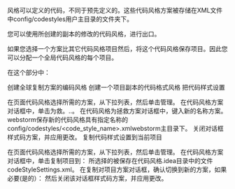 风格可以定义的代码，不同于预先定义的。这些代码风格方案被存储在XML文件中config/codestyles用户主目录的文件夹下。

您可以使用所创建的副本的修改的代码风格，进行出口。

如果您选择一个方案比其它代码风格项目然后，将这个代码风格保存项目。因此您可以分配一个全局代码风格的每个项目。

在这个部分中：

创建全球复制方案的编码风格
创建一个项目副本的代码格式风格
把代码样式设置

在页面代码风格选择所需的方案，从下拉列表，然后单击管理。
在代码风格方案对话框中，单击为救。..。
在代码风格为拯救方案对话框中，键入新的名称方案。
webstorm保存新的代码风格具有指定名称的config/codestyles/<code_style_name>.xmlwebstorm主目录下。
关闭对话框样式码方案，并应用更改。
复制代码样式设置到当前项目

在页面代码风格选择所需的方案，从下拉列表，然后单击管理。
在代码风格方案对话框中，单击复制项目到：
所选择的被保存在代码风格.idea目录中的文件codeStyleSettings.xml。
在复制对项目方案对话框，确认切换到新的方案，如果必要(是的）：
然后关闭该对话框样式码方案，并应用更改。